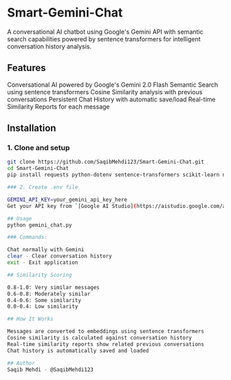 # Smart-Gemini-Chat
A conversational AI chatbot using Google's Gemini API with semantic search capabilities powered by sentence transformers for intelligent conversation history analysis.

## Features

Conversational AI powered by Google's Gemini 2.0 Flash
Semantic Search using sentence transformers
Cosine Similarity analysis with previous conversations
Persistent Chat History with automatic save/load
Real-time Similarity Reports for each message

## Installation

### 1. Clone and setup

```bash
git clone https://github.com/SaqibMehdi123/Smart-Gemini-Chat.git
cd Smart-Gemini-Chat
pip install requests python-dotenv sentence-transformers scikit-learn numpy```

### 2. Create .env file

GEMINI_API_KEY=your_gemini_api_key_here
Get your API key from `[Google AI Studio](https://aistudio.google.com/apikey)`.

## Usage
python gemini_chat.py

### Commands:

Chat normally with Gemini
clear - Clear conversation history
exit - Exit application

## Similarity Scoring

0.8-1.0: Very similar messages
0.6-0.8: Moderately similar
0.4-0.6: Some similarity
0.0-0.4: Low similarity

## How It Works

Messages are converted to embeddings using sentence transformers
Cosine similarity is calculated against conversation history
Real-time similarity reports show related previous conversations
Chat history is automatically saved and loaded

## Author
Saqib Mehdi - @SaqibMehdi123
